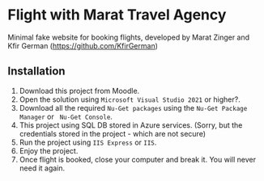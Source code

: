 # Flight with Marat Travel Agency
Minimal fake website for booking flights, developed by Marat Zinger and Kfir German (https://github.com/KfirGerman)


## Installation

1. Download this project from Moodle.
2. Open the solution using `Microsoft Visual Studio 2021` or higher?.
3. Download all the required `Nu-Get packages` using the `Nu-Get Package Manager` or ` Nu-Get Console`.
4. This project using SQL DB stored in Azure services. (Sorry, but the credentials stored in the project - which are not secure)
5. Run the project using `IIS Express` or `IIS`.
6. Enjoy the project.
7. Once flight is booked, close your computer and break it. You will never need it again.

